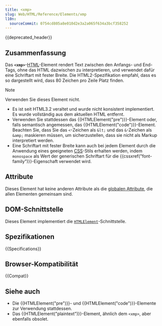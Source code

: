 ```yaml
---
title: <xmp>
slug: Web/HTML/Reference/Elements/xmp
l10n:
  sourceCommit: 0754cd805a8e010d2e3a2a065f634a3bcf358252
---
```


{{deprecated_header}}

## Zusammenfassung

Das **`<xmp>`**-[HTML](/de/docs/Web/HTML)-Element rendert Text zwischen den Anfangs- und End-Tags, ohne das HTML dazwischen zu interpretieren, und verwendet dafür eine Schriftart mit fester Breite. Die HTML2-Spezifikation empfahl, dass es so dargestellt wird, dass 80 Zeichen pro Zeile Platz finden.

> [!NOTE]
> Verwenden Sie dieses Element nicht.
>
> - Es ist seit HTML3.2 veraltet und wurde nicht konsistent implementiert. Es wurde vollständig aus dem aktuellen HTML entfernt.
> - Verwenden Sie stattdessen das {{HTMLElement("pre")}}-Element oder, falls semantisch angemessen, das {{HTMLElement("code")}}-Element. Beachten Sie, dass Sie das `<`-Zeichen als `&lt;` und das `&`-Zeichen als `&amp;` maskieren müssen, um sicherzustellen, dass sie nicht als Markup interpretiert werden.
> - Eine Schriftart mit fester Breite kann auch bei jedem Element durch die Anwendung eines geeigneten [CSS](/de/docs/Web/CSS)-Stils erhalten werden, indem `monospace` als Wert der generischen Schriftart für die {{cssxref("font-family")}}-Eigenschaft verwendet wird.

## Attribute

Dieses Element hat keine anderen Attribute als die [globalen Attribute](/de/docs/Web/HTML/Reference/Global_attributes), die allen Elementen gemeinsam sind.

## DOM-Schnittstelle

Dieses Element implementiert die [`HTMLElement`](/de/docs/Web/API/HTMLElement)-Schnittstelle.

<!-- ## Technische Zusammenfassung -->

## Spezifikationen

{{Specifications}}

## Browser-Kompatibilität

{{Compat}}

## Siehe auch

- Die {{HTMLElement("pre")}}- und {{HTMLElement("code")}}-Elemente zur Verwendung stattdessen.
- Das {{HTMLElement("plaintext")}}-Element, ähnlich dem `<xmp>`, aber ebenfalls obsolet.
